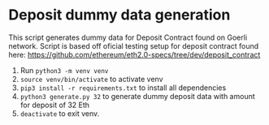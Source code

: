 # Deposit dummy data generation
This script generates dummy data for Deposit Contract found on Goerli network. Script is based off oficial testing setup for deposit contract found here: https://github.com/ethereum/eth2.0-specs/tree/dev/deposit_contract

1. Run `python3 -m venv venv`
2. `source venv/bin/activate` to activate venv
3. `pip3 install -r requirements.txt` to install all dependencies
4. `python3 generate.py 32` to generate dummy deposit data with amount for deposit of 32 Eth
5. `deactivate` to exit venv.